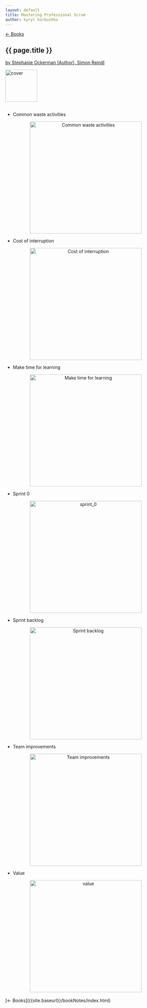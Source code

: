 ```yaml
---
layout: default
title: Mastering Professional Scrum
author: kyryl horbushko
---
```

[← Books]({{site.baseurl}}/bookNotes/index.html)


## {{ page.title }}
[by Stephanie Ockerman  (Author), Simon Reindl](https://www.amazon.com/Mastering-Professional-Scrum-Coaches-Challenges/dp/0134841522)

<div style="text-align:left">
<img src="{{site.baseurl}}/assets/books/OckermanScrum/cover.jpg" alt="cover" width="100"/>
</div>

<br>

* Common waste activities

<div style="text-align:center">
<img src="{{site.baseurl}}/assets/books/OckermanScrum/quotes/common_waste_activities.png" alt="Common waste activities" width="350"/>
</div>

* Cost of interruption

<div style="text-align:center">
<img src="{{site.baseurl}}/assets/books/OckermanScrum/quotes/cost_of_interruption.png" alt="Cost of interruption" width="350"/>
</div>

* Make time for learning

<div style="text-align:center">
<img src="{{site.baseurl}}/assets/books/OckermanScrum/quotes/learning.png" alt="Make time for learning" width="350"/>
</div>

* Sprint 0

<div style="text-align:center">
<img src="{{site.baseurl}}/assets/books/OckermanScrum/quotes/sprint_0.png" alt="sprint_0" width="350"/>
</div>

* Sprint backlog

<div style="text-align:center">
<img src="{{site.baseurl}}/assets/books/OckermanScrum/quotes/sprint_backlog.png" alt="Sprint backlog" width="350"/>
</div>

* Team improvements

<div style="text-align:center">
<img src="{{site.baseurl}}/assets/books/OckermanScrum/quotes/team_improvements.png" alt="Team improvements" width="350"/>
</div>

* Value

<div style="text-align:center">
<img src="{{site.baseurl}}/assets/books/OckermanScrum/quotes/value.png" alt="value" width="350"/>
</div>

<br>
[← Books]({{site.baseurl}}/bookNotes/index.html)
